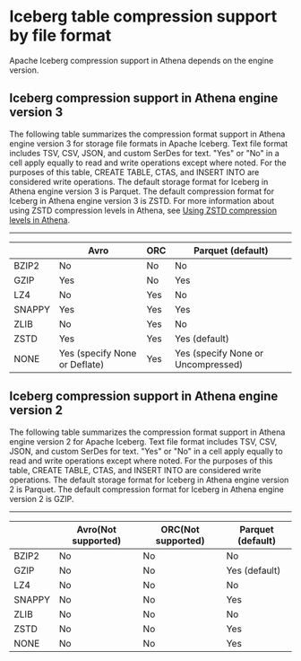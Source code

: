 # Iceberg table compression support by file format<a name="compression-support-iceberg"></a>

Apache Iceberg compression support in Athena depends on the engine version\.

## Iceberg compression support in Athena engine version 3<a name="compression-support-iceberg-v3"></a>

The following table summarizes the compression format support in Athena engine version 3 for storage file formats in Apache Iceberg\. Text file format includes TSV, CSV, JSON, and custom SerDes for text\. "Yes" or "No" in a cell apply equally to read and write operations except where noted\. For the purposes of this table, CREATE TABLE, CTAS, and INSERT INTO are considered write operations\. The default storage format for Iceberg in Athena engine version 3 is Parquet\. The default compression format for Iceberg in Athena engine version 3 is ZSTD\. For more information about using ZSTD compression levels in Athena, see [Using ZSTD compression levels in Athena](compression-support-zstd-levels.md)\.


****  

|  | Avro | ORC | Parquet \(default\) | 
| --- | --- | --- | --- | 
| BZIP2 | No | No | No | 
| GZIP | Yes | No | Yes | 
| LZ4 | No | Yes | No | 
| SNAPPY | Yes | Yes | Yes | 
| ZLIB | No | Yes | No | 
| ZSTD | Yes | Yes | Yes \(default\) | 
| NONE | Yes \(specify None or Deflate\) | Yes | Yes \(specify None or Uncompressed\) | 

## Iceberg compression support in Athena engine version 2<a name="compression-support-iceberg-v2"></a>

The following table summarizes the compression format support in Athena engine version 2 for Apache Iceberg\. Text file format includes TSV, CSV, JSON, and custom SerDes for text\. "Yes" or "No" in a cell apply equally to read and write operations except where noted\. For the purposes of this table, CREATE TABLE, CTAS, and INSERT INTO are considered write operations\. The default storage format for Iceberg in Athena engine version 2 is Parquet\. The default compression format for Iceberg in Athena engine version 2 is GZIP\.


****  

|  | Avro\(Not supported\) | ORC\(Not supported\) | Parquet \(default\) | 
| --- | --- | --- | --- | 
| BZIP2 | No | No | No | 
| GZIP | No | No | Yes \(default\) | 
| LZ4 | No | No | No | 
| SNAPPY | No | No | Yes | 
| ZLIB | No | No | No | 
| ZSTD | No | No | Yes | 
| NONE | No | No | Yes | 